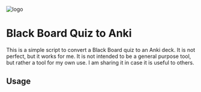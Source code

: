 ![logo](./logo.png)

# Black Board Quiz to Anki

This is a simple script to convert a Black Board quiz to an Anki deck. It is not perfect, but it works for me. It is not intended to be a general purpose tool, but rather a tool for my own use. I am sharing it in case it is useful to others.

## Usage
